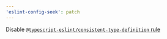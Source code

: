 ```yaml
---
'eslint-config-seek': patch
---
```


Disable [`@typescript-eslint/consistent-type-definition` rule][rule]

[rule]: https://typescript-eslint.io/rules/consistent-type-definitions/
